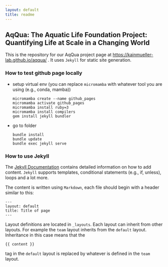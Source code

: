 ```yaml
---
layout: default
title: readme
---
```


## AqQua: The Aquatic Life Foundation Project: Quantifying Life at Scale in a Changing World

This is the repository for our AqQua project page at <https://kainmueller-lab.github.io/aqqua/> . It uses `Jekyll` for static site generation.

### How to test github page locally

- setup virtual env (you can replace `micromamba` with whatever tool you are using (e.g., conda, mamba))
  ```
  micromamba create --name github_pages
  micromamba activate github_pages
  micromamba install ruby=3
  micromamba install compilers
  gem install jekyll bundler
  ```
- go to folder
  ```
  bundle install
  bundle update
  bundle exec jekyll serve
  ```

### How to use Jekyll

The [Jekyll Documentation](https://jekyllrb.com/docs/) contains detailed information on how to add content. `Jekyll` supports templates, conditional statements (e.g., if, unless), loops and a lot more.

The content is written using `Markdown`, each file should begin with a header similar to this:

```
---
layout: default
title: Title of page
---
```

Layout definitions are located in `_layouts`.
Each layout can inherit from other layouts. For example the `team` layout inherits from the `default` layout. Inheritance in this case means that the 
<!-- {% raw %} -->
`{{ content }}`
<!-- {% endraw %} -->
tag in the `default` layout is replaced by whatever is defined in the `team` layout.
